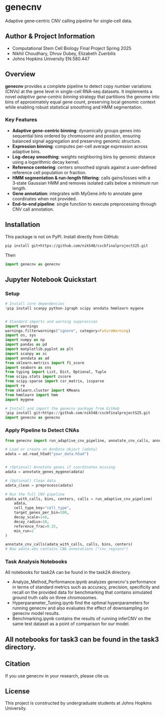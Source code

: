 # genecnv

Adaptive gene‑centric CNV calling pipeline for single‑cell data.

## Author & Project Information
- Computational Stem Cell Biology Final Project Spring 2025
- Nikhil Choudhary, Dhruv Dubey, Elizabeth Zuerbilis
- Johns Hopkins University EN.580.447

## Overview

**genecnv** provides a complete pipeline to detect copy number variations (CNVs) at the gene level in single-cell RNA‑seq datasets. It implements a novel _adaptive gene‑centric binning_ strategy that partitions the genome into bins of approximately equal gene count, preserving local genomic context while enabling robust statistical smoothing and HMM segmentation.

### Key Features

- **Adaptive gene‑centric binning**: dynamically groups genes into sequential bins ordered by chromosome and position, ensuring balanced signal aggregation and preserving genomic structure.  
- **Expression binning**: computes per-cell average expression across adaptive bins.  
- **Log‑decay smoothing**: weights neighboring bins by genomic distance using a logarithmic decay kernel.  
- **Reference centering**: centers smoothed signals against a user‑defined reference cell population or fraction.  
- **HMM segmentation & run‑length filtering**: calls gains/losses with a 3‑state Gaussian HMM and removes isolated calls below a minimum run length.  
- **Gene annotation**: integrates with MyGene.info to annotate gene coordinates when not provided.  
- **End‑to‑end pipeline**: single function to execute preprocessing through CNV call annotation.  

## Installation

This package is not on PyPI. Install directly from GitHub:

```bash
pip install git+https://github.com/nik548/cscbfinalprojectS25.git
```
Then
```python
import genecnv as genecnv
```

## Jupyter Notebook Quickstart

### Setup
```python
# Install core dependencies
!pip install scanpy python-igraph scipy anndata hmmlearn mygene


# Standard imports and warning suppression
import warnings
warnings.filterwarnings("ignore", category=FutureWarning)
import os, sys
import numpy as np
import pandas as pd
import matplotlib.pyplot as plt
import scanpy as sc
import anndata as ad
from sklearn.metrics import f1_score
import seaborn as sns
from typing import List, Dict, Optional, Tuple
from scipy.stats import zscore
from scipy.sparse import csr_matrix, issparse
import re
from sklearn.cluster import KMeans
from hmmlearn import hmm
import mygene

# Install and import the genecnv package from GitHub
!pip install git+https://github.com/nik548/cscbfinalprojectS25.git
import genecnv as genecnv
```

### Apply Pipeline to Detect CNAs
```python
from genecnv import run_adaptive_cnv_pipeline, annotate_cnv_calls, annotate_genes_mygene, preprocess

# Load or create an AnnData object (adata)
adata = ad.read_h5ad("your_data.h5ad")


# (Optional) Annotate genes if coordinates missing
adata = annotate_genes_mygene(adata)

# (Optional) Clean data 
adata_clean = preprocess(adata)

# Run the full CNV pipeline
adata_with_calls, bins, centers, calls = run_adaptive_cnv_pipeline(
    adata,
    cell_type_key="cell_type",
    target_genes_per_bin=100,
    decay_scale=1e6,
    decay_radius=10,
    reference_frac=0.15,
    min_run=2
)

annotate_cnv_calls(adata_with_calls, calls, bins, centers)
# Now adata.obs contains CNA annotations ("cnv_regions")

```

### Task Analysis Notebooks
All notebooks for task2A can be found in the task2A directory. 
- Analyze_Method_Performance.ipynb analyzes genecnv's performance in terms of standard metrics such as accuracy, precision, specificity and recall on the provided data for benchmarking that contains simulated ground truth calls on three chromosomes.
- Hyperparameter_Tuning.ipynb find the optimal hyperparameters for running genecnv and also evaluates the effect of downsampling on genecnv model results.
- Benchmarking.ipynb contains the results of running inferCNV on the same test dataset as a point of comparison for our model.

All notebooks for task3 can be found in the task3 directory. 
- 


## Citation

If you use genecnv in your research, please cite us.

## License

This project is constructed by undergraduate students at Johns Hopkins University.
